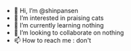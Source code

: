 - 👋 Hi, I’m @shinpansen
- 👀 I’m interested in praising cats
- 🌱 I’m currently learning nothing
- 💞️ I’m looking to collaborate on nothing
- 📫 How to reach me : don't

<!---
shinpansen/shinpansen is a ✨ special ✨ repository because its `README.md` (this file) appears on your GitHub profile.
You can click the Preview link to take a look at your changes.
--->

